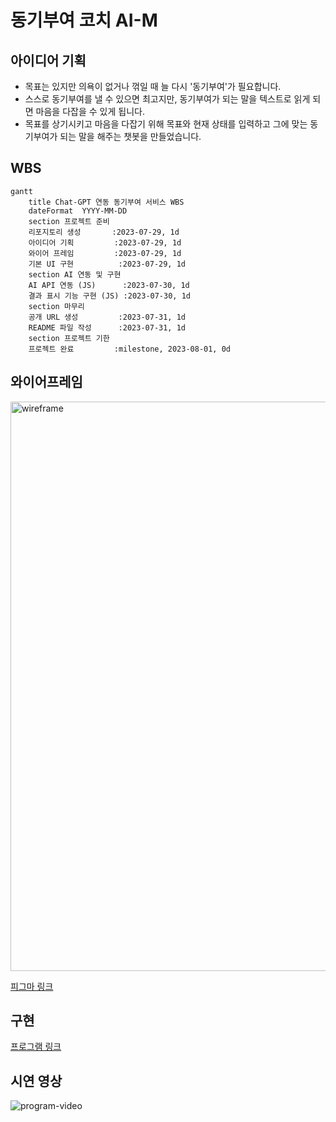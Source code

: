 # 동기부여 코치 AI-M

## 아이디어 기획
- 목표는 있지만 의욕이 없거나 꺾일 때 늘 다시 '동기부여'가 필요합니다.
- 스스로 동기부여를 낼 수 있으면 최고지만, 동기부여가 되는 말을 텍스트로 읽게 되면 마음을 다잡을 수 있게 됩니다.
- 목표를 상기시키고 마음을 다잡기 위해 목표와 현재 상태를 입력하고 그에 맞는 동기부여가 되는 말을 해주는 챗봇을 만들었습니다.

## WBS
```mermaid
gantt
    title Chat-GPT 연동 동기부여 서비스 WBS
    dateFormat  YYYY-MM-DD
    section 프로젝트 준비
    리포지토리 생성       :2023-07-29, 1d
    아이디어 기획         :2023-07-29, 1d
    와이어 프레임         :2023-07-29, 1d
    기본 UI 구현          :2023-07-29, 1d
    section AI 연동 및 구현
    AI API 연동 (JS)      :2023-07-30, 1d
    결과 표시 기능 구현 (JS) :2023-07-30, 1d
    section 마무리
    공개 URL 생성         :2023-07-31, 1d
    README 파일 작성      :2023-07-31, 1d
    section 프로젝트 기한
    프로젝트 완료         :milestone, 2023-08-01, 0d
```

## 와이어프레임
<img width="911" alt="wireframe" src="https://github.com/user-attachments/assets/e39dd143-bf47-42e6-9825-f68a19d53aff">

[피그마 링크](https://www.figma.com/design/pJDMri393hCWavvNmTVN0E/AIM?node-id=0-1&t=GxYUCK5Ys65OCrY9-1)

## 구현
[프로그램 링크](https://donggyu-kim1.github.io/AI-motivation/)

## 시연 영상
![program-video](https://github.com/user-attachments/assets/ed346331-566e-4d94-b4b6-9b2e90e15407)
